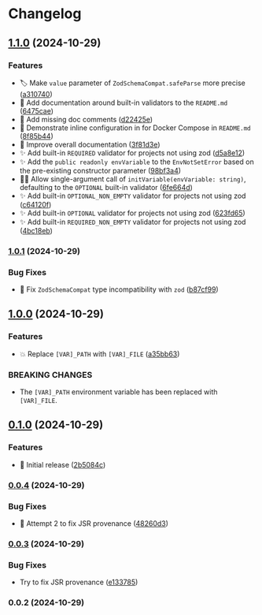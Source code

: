 <!-- markdownlint-disable -->
# Changelog

## [1.1.0](https://github.com/wuespace/envar/compare/v1.0.1...v1.1.0) (2024-10-29)


### Features

* :label: Make `value` parameter of `ZodSchemaCompat.safeParse` more precise ([a310740](https://github.com/wuespace/envar/commit/a310740647606f5a5cd7d9d13a42893bdd06e244))
* :memo: Add documentation around built-in validators to the `README.md` ([6475cae](https://github.com/wuespace/envar/commit/6475caee9b629cc5c4134581fb37a62d021e254f))
* :memo: Add missing doc comments ([d22425e](https://github.com/wuespace/envar/commit/d22425e2666eb51b73e7d48d2a2cbff2b78fd362))
* :memo: Demonstrate inline configuration in for Docker Compose in `README.md` ([8f85b44](https://github.com/wuespace/envar/commit/8f85b4402f0886c823afa80a19f9162f64ddffb4))
* :memo: Improve overall documentation ([3f81d3e](https://github.com/wuespace/envar/commit/3f81d3e8ff243793e5dc9937932f588eb20ae56d))
* :sparkles: Add built-in `REQUIRED` validator for projects not using zod ([d5a8e12](https://github.com/wuespace/envar/commit/d5a8e12348fe7c85f15be9edfc86f06e6a694902))
* :sparkles: Add the `public readonly envVariable` to the `EnvNotSetError` based on the pre-existing constructor parameter ([98bf3a4](https://github.com/wuespace/envar/commit/98bf3a4cbe23b180ccb6f9a6bfe56e802548103f))
* :technologist: Allow single-argument call of `initVariable(envVariable: string)`, defaulting to the `OPTIONAL` built-in validator ([6fe664d](https://github.com/wuespace/envar/commit/6fe664dff2271eaa99b70e74b316a8b6ebf4ea13))
* ✨ Add built-in `OPTIONAL_NON_EMPTY` validator for projects not using zod ([c64120f](https://github.com/wuespace/envar/commit/c64120f19107e0eca6301d9b62275f6cce13b0ba))
* ✨ Add built-in `OPTIONAL` validator for projects not using zod ([623fd65](https://github.com/wuespace/envar/commit/623fd65ad0c80f5b3e5b8a17dd557723f25cc8a0))
* ✨ Add built-in `REQUIRED_NON_EMPTY` validator for projects not using zod ([4bc18eb](https://github.com/wuespace/envar/commit/4bc18eb9cbddfbfd37ae8e9a44d9abae88c94e97))





### [1.0.1](https://github.com/wuespace/envar/compare/v1.0.0...v1.0.1) (2024-10-29)


### Bug Fixes

* :bug: Fix `ZodSchemaCompat` type incompatibility with `zod` ([b87cf99](https://github.com/wuespace/envar/commit/b87cf9941ca63cad1ea231a800cba24efc82f63e))





## [1.0.0](https://github.com/wuespace/envar/compare/v0.1.0...v1.0.0) (2024-10-29)


### Features

* :boom: Replace `[VAR]_PATH` with `[VAR]_FILE` ([a35bb63](https://github.com/wuespace/envar/commit/a35bb6368c5cd20ce1aaddb6726a6ca0ce216b11))


### BREAKING CHANGES

* The `[VAR]_PATH` environment variable has been replaced with `[VAR]_FILE`.





## [0.1.0](https://github.com/wuespace/envar/compare/v0.0.4...v0.1.0) (2024-10-29)


### Features

* :bookmark: Initial release ([2b5084c](https://github.com/wuespace/envar/commit/2b5084c559dd11800adb4d5005be7f2d718b2f04))





### [0.0.4](https://github.com/wuespace/envar/compare/v0.0.3...v0.0.4) (2024-10-29)


### Bug Fixes

* :green_heart: Attempt 2 to fix JSR provenance ([48260d3](https://github.com/wuespace/envar/commit/48260d3f60264fbf8cc63261a2330a61f01b04e0))





### [0.0.3](https://github.com/wuespace/envar/compare/v0.0.2...v0.0.3) (2024-10-29)


### Bug Fixes

* Try to fix JSR provenance ([e133785](https://github.com/wuespace/envar/commit/e133785522e05e34f86f9398bd965e1fa7c19dbe))





### 0.0.2 (2024-10-29)



